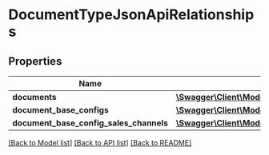 # DocumentTypeJsonApiRelationships

## Properties
Name | Type | Description | Notes
------------ | ------------- | ------------- | -------------
**documents** | [**\Swagger\Client\Model\DocumentTypeJsonApiRelationshipsDocuments**](DocumentTypeJsonApiRelationshipsDocuments.md) |  | [optional] 
**document_base_configs** | [**\Swagger\Client\Model\DocumentTypeJsonApiRelationshipsDocumentBaseConfigs**](DocumentTypeJsonApiRelationshipsDocumentBaseConfigs.md) |  | [optional] 
**document_base_config_sales_channels** | [**\Swagger\Client\Model\DocumentTypeJsonApiRelationshipsDocumentBaseConfigSalesChannels**](DocumentTypeJsonApiRelationshipsDocumentBaseConfigSalesChannels.md) |  | [optional] 

[[Back to Model list]](../../README.md#documentation-for-models) [[Back to API list]](../../README.md#documentation-for-api-endpoints) [[Back to README]](../../README.md)

